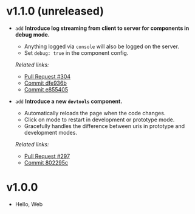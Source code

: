 # v1.1.0 (unreleased)

  * `add` **Introduce log streaming from client to server for components in debug mode.**
    - Anything logged via `console` will also be logged on the server.
    - Set `debug: true` in the component config.

    *Related links:*
    - [Pull Request #304][pr-304]
    - [Commit dfe936b][dfe936b]
    - [Commit e855405][e855405]

  * `add` **Introduce a new `devtools` component.**
    - Automatically reloads the page when the code changes.
    - Click on mode to restart in development or prototype mode.
    - Gracefully handles the difference between uris in prototype and development modes.

    *Related links:*
    - [Pull Request #297][pr-297]
    - [Commit 802295c][802295c]

[pr-304]: https://github.com/pakyow/pakyow/pull/304/commits
[pr-297]: https://github.com/pakyow/pakyow/pull/297/commits
[e855405]: https://github.com/pakyow/pakyow/commit/e85540544296b06bf71e62db242d0c255e7552a9
[dfe936b]: https://github.com/pakyow/pakyow/commit/dfe936b63534ea19bb025f2f34c740dc95de8706
[802295c]: https://github.com/pakyow/pakyow/commit/802295c0396383b96fadafd121192d41bb63457e

# v1.0.0

  * Hello, Web
